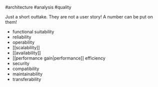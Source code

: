 #architecture #analysis #quality

Just a short outtake. They are not a user story! A number can be put on them!
- functional suitability
- reliability
- operability
- [[scalability]]
- [[availability]]
- [[performance gain|performance]] efficiency
- security
- compatibility
- maintainability
- transferability